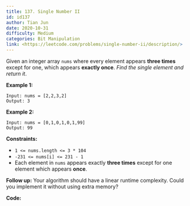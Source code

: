 ```yaml
---
title: 137. Single Number II
id: id137
author: Tian Jun
date: 2020-10-31
difficulty: Medium
categories: Bit Manipulation
link: <https://leetcode.com/problems/single-number-ii/description/>
---
```


Given an integer array `nums` where every element appears **three times**
except for one, which appears **exactly once**. _Find the single element and
return it_.



**Example 1:**
            
	Input: nums = [2,2,3,2]    
	Output: 3    

**Example 2:**
            
	Input: nums = [0,1,0,1,0,1,99]    
	Output: 99    



**Constraints:**

  * `1 <= nums.length <= 3 * 104`
  * `-231 <= nums[i] <= 231 - 1`
  * Each element in `nums` appears exactly **three times** except for one element which appears **once**.



**Follow up:**  Your algorithm should have a linear runtime complexity. Could
you implement it without using extra memory?


**Code:**
